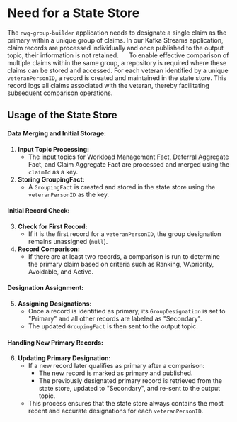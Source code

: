 # Need for a State Store

The `nwq-group-builder` application needs to designate a single claim as the primary within a unique group of claims. In our Kafka Streams application, claim records are processed individually and once published to the output topic, their information is not retained.
&nbsp;&nbsp;&nbsp;&nbsp; To enable effective comparison of multiple claims within the same group, a repository is required where these claims can be stored and accessed. For each veteran identified by a unique `veteranPersonID`, a record is created and maintained in the state store. This record logs all claims associated with the veteran, thereby facilitating subsequent comparison operations.

## Usage of the State Store

#### Data Merging and Initial Storage:
1. **Input Topic Processing:**
   - The input topics for Workload Management Fact, Deferral Aggregate Fact, and Claim Aggregate Fact are processed and merged using the `claimId` as a key.
2. **Storing GroupingFact:**
   - A `GroupingFact` is created and stored in the state store using the `veteranPersonID` as the key.

#### Initial Record Check:
3. **Check for First Record:**
   - If it is the first record for a `veteranPersonID`, the group designation remains unassigned (`null`).
4. **Record Comparison:**
   - If there are at least two records, a comparison is run to determine the primary claim based on criteria such as Ranking, VApriority, Avoidable, and Active.

#### Designation Assignment:
5. **Assigning Designations:**
   - Once a record is identified as primary, its `GroupDesignation` is set to "Primary" and all other records are labeled as "Secondary".
   - The updated `GroupingFact` is then sent to the output topic.

#### Handling New Primary Records:
6. **Updating Primary Designation:**
   - If a new record later qualifies as primary after a comparison:
     - The new record is marked as primary and published.
     - The previously designated primary record is retrieved from the state store, updated to "Secondary", and re-sent to the output topic.
   - This process ensures that the state store always contains the most recent and accurate designations for each `veteranPersonID`.
